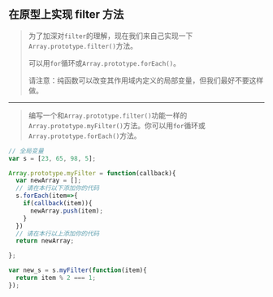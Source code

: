 ## 在原型上实现 filter 方法

> 为了加深对`filter`的理解，现在我们来自己实现一下`Array.prototype.filter()`方法。
>
> 可以用`for`循环或`Array.prototype.forEach()`。
>
> 请注意：纯函数可以改变其作用域内定义的局部变量，但我们最好不要这样做。

---

> 编写一个和`Array.prototype.filter()`功能一样的`Array.prototype.myFilter()`方法。你可以用`for`循环或`Array.prototype.forEach()`方法。

```js
// 全局变量
var s = [23, 65, 98, 5];

Array.prototype.myFilter = function(callback){
  var newArray = [];
  // 请在本行以下添加你的代码
  s.forEach(item=>{
    if(callback(item)){
      newArray.push(item);
    }
  })
  // 请在本行以上添加你的代码
  return newArray;

};

var new_s = s.myFilter(function(item){
  return item % 2 === 1;
});
```

